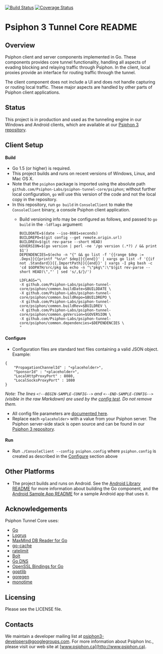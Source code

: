 [![Build Status](https://travis-ci.org/Psiphon-Labs/psiphon-tunnel-core.png)](https://travis-ci.org/SuppSandroB/psiphon-tunnel-core) [![Coverage Status](https://coveralls.io/repos/github/Psiphon-Labs/psiphon-tunnel-core/badge.svg?branch=master)](https://coveralls.io/github/Psiphon-Labs/psiphon-tunnel-core?branch=master)

Psiphon 3 Tunnel Core README
================================================================================

Overview
--------------------------------------------------------------------------------

Psiphon client and server components implemented in Go. These components provides core tunnel functionality, handling all aspects of evading blocking and relaying traffic through Psiphon. In the client, local proxies provide an interface for routing traffic through the tunnel.

The client component does not include a UI and does not handle capturing or routing local traffic. These major aspects are handled by other parts of Psiphon client applications.

Status
--------------------------------------------------------------------------------

This project is in production and used as the tunneling engine in our Windows and Android clients, which are available at our [Psiphon 3 repository](https://bitbucket.org/psiphon/psiphon-circumvention-system).

Client Setup
--------------------------------------------------------------------------------

#### Build

* Go 1.5 (or higher) is required.
* This project builds and runs on recent versions of Windows, Linux, and Mac OS X.
* Note that the `psiphon` package is imported using the absolute path `github.com/Psiphon-Labs/psiphon-tunnel-core/psiphon`; without further local configuration, `go` will use this version of the code and not the local copy in the repository.
* In this repository, run `go build` in `ConsoleClient` to make the `ConsoleClient` binary, a console Psiphon client application.
  * Build versioning info may be configured as follows, and passed to `go build` in the `-ldflags` argument:

    ```
    BUILDDATE=$(date --iso-8601=seconds)
    BUILDREPO=$(git config --get remote.origin.url)
    BUILDREV=$(git rev-parse --short HEAD)
    GOVERSION=$(go version | perl -ne '/go version (.*?) / && print $1')
    DEPENDENCIES=$(echo -n "{" && go list -f '{{range $dep := .Deps}}{{printf "%s\n" $dep}}{{end}}' | xargs go list -f '{{if not .Standard}}{{.ImportPath}}{{end}}' | xargs -I pkg bash -c 'cd $GOPATH/src/pkg && echo -n "\"pkg\":\"$(git rev-parse --short HEAD)\","' | sed 's/,$/}/')

    LDFLAGS="\
    -X github.com/Psiphon-Labs/psiphon-tunnel-core/psiphon/common.buildDate=$BUILDDATE \
    -X github.com/Psiphon-Labs/psiphon-tunnel-core/psiphon/common.buildRepo=$BUILDREPO \
    -X github.com/Psiphon-Labs/psiphon-tunnel-core/psiphon/common.buildRev=$BUILDREV \
    -X github.com/Psiphon-Labs/psiphon-tunnel-core/psiphon/common.goVersion=$GOVERSION \
    -X github.com/Psiphon-Labs/psiphon-tunnel-core/psiphon/common.dependencies=$DEPENDENCIES \
    "
    ```

#### Configure

 * Configuration files are standard text files containing a valid JSON object. Example:


  <!--BEGIN-SAMPLE-CONFIG-->
  ```
  {
      "PropagationChannelId" : "<placeholder>",
      "SponsorId" : "<placeholder>",
      "LocalHttpProxyPort" : 8080,
      "LocalSocksProxyPort" : 1080
  }
  ```
  <!--END-SAMPLE-CONFIG-->

*Note: The lines `<!--BEGIN-SAMPLE-CONFIG-->` and `<--END-SAMPLE-CONFIG-->` (visible in the raw Markdown) are used by the [config test](psiphon/config_test.go). Do not remove them.*

* All config file parameters are [documented here](https://godoc.org/github.com/Psiphon-Labs/psiphon-tunnel-core/psiphon#Config).
* Replace each `<placeholder>` with a value from your Psiphon server. The Psiphon server-side stack is open source and can be found in our [Psiphon 3 repository](https://bitbucket.org/psiphon/psiphon-circumvention-system).


#### Run

* Run `./ConsoleClient --config psiphon.config` where `psiphon.config` is created as described in the [Configure](#configure) section above


Other Platforms
--------------------------------------------------------------------------------

* The project builds and runs on Android. See the [Android Library README](MobileLibrary/Android/README.md) for more information about building the Go component, and the [Android Sample App README](MobileLibrary/Android/SampleApps/TunneledWebView/README.md) for a sample Android app that uses it.


Acknowledgements
--------------------------------------------------------------------------------

Psiphon Tunnel Core uses:

* [Go](https://golang.org/)
* [Logrus](https://github.com/Sirupsen/logrus)
* [MaxMind DB Reader for Go](https://github.com/oschwald/maxminddb-golang)
* [go-cache](https://github.com/patrickmn/go-cache)
* [ratelimit](https://github.com/juju/ratelimit)
* [Bolt](https://github.com/boltdb/bolt)
* [Go DNS](https://github.com/miekg/dns)
* [OpenSSL Bindings for Go](https://github.com/spacemonkeygo/openssl)
* [goptlib](https://github.com/Yawning/goptlib)
* [goregen](https://github.com/zach-klippenstein/goregen)
* [monotime](https://github.com/aristanetworks/goarista)

Licensing
--------------------------------------------------------------------------------

Please see the LICENSE file.


Contacts
--------------------------------------------------------------------------------

We maintain a developer mailing list at	<psiphon3-developers@googlegroups.com>. For more information about Psiphon Inc., please visit our web site at [www.psiphon.ca](http://www.psiphon.ca).
